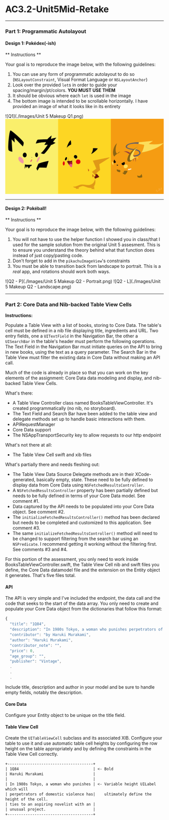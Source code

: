 # AC3.2-Unit5Mid-Retake
---
### Part 1: Programmatic Autolayout

#### Design 1: Pokédex(-ish)

** Instructions **

Your goal is to reproduce the image below, with the following guidelines:

1. You can use any form of programmatic autolayout to do so (`NSLayoutConstraint`, Visual Format Language or `NSLayoutAnchor`)
2. Look over the provided `let`s in order to guide your spacing/margin/pt/colors. **YOU MUST USE THEM**
3. It should be obvious where each `let` is used in the image
4. The bottom image is intended to be scrollable horizontally. I have provided an image of what it looks like in its entirety

![Q1](./Images/Unit 5 Makeup Q1.png)
![Full Banner](./Images/pikachu_evolution.png)

---
#### Design 2: Pokéball!

** Instructions **

Your goal is to reproduce the image below, with the following guidelines:

1. You will not have to use the helper function I showed you in class/that I used for the sample solution from the original Unit 5 assesment. This is to ensure you understand the theory behind what that function does instead of just copy/pasting code. 
2. Don't forget to add in the `pikachuImageView`'s constraints
3. You must be able to transition back from landscape to portrait. This is a *real* app, and rotations should work both ways. 

![Q2 - P](./Images/Unit 5 Makeup Q2 - Portrait.png)
![Q2 - L](./Images/Unit 5 Makeup Q2 - Landscape.png)

---
### Part 2: Core Data and Nib-backed Table View Cells

**Instructions:**

Populate a Table View with a list of books, storing to Core Data. The table's cell must be defined
in a nib file displaying title, ingredients and URL. Two entry fields, one a ```UITextField``` in the
Navigation Bar, the other a ```UISearchBar``` in the table's header must perform the following operations.
The Text Field in the Navigation Bar must initiate queries on the API to bring in new books, using 
the text as a query parameter. The Search Bar in the Table View must filter the existing data 
in Core Data without making an API call.

Much of the code is already in place so that you can work on the key elements of the assignment: Core Data 
data modeling and display, and nib-backed Table View Cells.

What's there:

* A Table View Controller class named BooksTableViewController. It's created programmatically (no nib, no storyboard). 
* The Text Field and Search Bar have been added to the table view and  delegate methods set up to
handle basic interactions with them.
* APIRequestManager 
* Core Data support
* The NSAppTransportSecurity key to allow requests to our http endpoint

What's not there at all:

* The Table View Cell swift and xib files

What's partially there and needs fleshing out:

* The Table View Data Source Delegate methods are in their XCode-generated, basically empty, state. These 
need to be fully defined to display data from Core Data using ```NSFetchedResultsController```.
* A ```NSFetchedResultsController``` property has been partially defined but needs to be fully defined
	in terms of your Core Data model. See comment #1.
* Data captured by the API needs to be populated into your Core Data object. See comment #2.
* The ```initializeFetchedResultsController()``` method has been declared but needs to be completed
and customized to this application. See comment #3.
* The same ```initializeFetchedResultsController()``` method will need to be changed to support 
	filtering from the search bar using an ```NSPredicate```. I recommend getting it working without the filtering first.
	See comments #3 and #4.


For this portion of the assessment, you only need to work inside BooksTableViewController.swift, the 
Table View Cell nib and swift files you define, the Core Data datamodel file and the extension on the Entity 
object it generates. That's five files total.

#### API

The API is very simple and I've included the endpoint, the data call and the code that seeks to the start of the data array.
You only need to create and populate your Core Data object from the dictionaries that follow this format:

```javascript
{
  "title": "1Q84",
  "description": "In 1980s Tokyo, a woman who punishes perpetrators of domestic violence has ties to an aspiring novelist with an unusual project.",
  "contributor": "by Haruki Murakami",
  "author": "Haruki Murakami",
  "contributor_note": "",
  "price": 0,
  "age_group": "",
  "publisher": "Vintage",
  .
  .
  .
````

Include title, description and author in your model and be sure to handle empty fields, notably the description.

#### Core Data

Configure your Entity object to be unique on the title field.

#### Table View Cell

Create the ```UITableViewCell``` subclass and its associated XIB. Configure your table to use
it and use automatic table cell heights by configuring the row height on the table appropriately
and by defining the constraints in the Table View Cell correctly.

```
+--------------------------------------+
| 1Q84                                 | <- Bold
| Haruki Murakami                      |
|                                      |
| In 1980s Tokyo, a woman who punishes | <- Variable height UILabel which will
| perpetrators of domestic violence has|    ultimately define the height of the cell.
| ties to an aspiring novelist with an |
| unusual project.                     |
+--------------------------------------+
```
